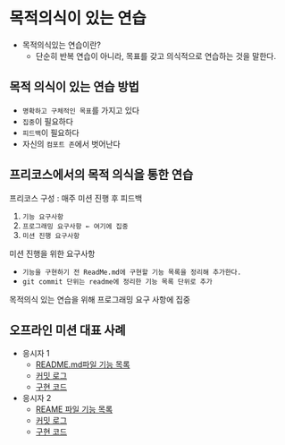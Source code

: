 # 목적의식이 있는 연습

- 목적의식있는 연습이란?
  - 단순히 반복 연습이 아니라, 목표를 갖고 의식적으로 연습하는 것을 말한다.

## 목적 의식이 있는 연습 방법
- `명확하고 구체적인 목표`를 가지고 있다
- `집중`이 필요하다
- `피드백`이 필요하다
- 자신의 `컴포트 존`에서 벗어난다

## 프리코스에서의 목적 의식을 통한 연습

프리코스 구성 : 매주 미션 진행 후 피드백

1. `기능 요구사항`
2. `프로그래밍 요구사항 ← 여기에 집중`
3. `미션 진행 요구사항`

미션 진행을 위한 요구사항

- `기능을 구현하기 전 ReadMe.md에 구현할 기능 목록을 정리해 추가한다.`
- `git commit 단위는 readme에 정리한 기능 목록 단위로 추가`

목적의식 있는 연습을 위해 프로그래밍 요구 사항에 집중

## 오프라인 미션 대표 사례

- 응시자 1
    - [README.md파일 기능 목록](https://github.com/yuyu154/java-movie/blob/c8e2572b61ee76d9d329721add619e1654dc7cb9/README.md)
    - [커밋 로그](https://github.com/woowacourse/java-movie-2019/pull/91/commits)
    - [구현 코드](https://github.com/woowacourse/java-movie-2019/pull/91/files)
- 응시자 2
    - [REAME 파일 기능 목록](https://github.com/vsh123/java-movie/blob/d1ab6439a529fd957ec7b06085f0cfdeed9187cf/README.md)
    - [커밋 로그](https://github.com/woowacourse/java-movie-2019/pull/33/commits)
    - [구현 코드](https://github.com/woowacourse/java-movie-2019/pull/33/files)